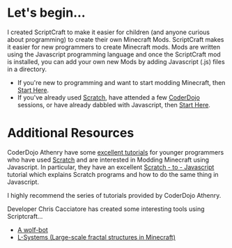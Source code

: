 # Let's begin...

I created ScriptCraft to make it easier for children (and anyone curious about programming) to create their own Minecraft Mods. ScriptCraft makes it easier for new programmers to create Minecraft mods. Mods are written using the Javascript programming language and once the ScriptCraft mod is installed, you can add your own new Mods by adding Javascript (.js) files in a directory.

 * If you're new to programming and want to start modding Minecraft, then [Start Here][ypgpm].
 * If you've already used [Scratch][scr], have attended a few [CoderDojo][cd] sessions, or have already dabbled with Javascript, then [Start Here][cda].

# Additional Resources

CoderDojo Athenry have some [excellent tutorials][cda] for younger programmers who have used [Scratch][scr] and are interested in Modding Minecraft using Javascript.
In particular, they have an excellent [Scratch - to - Javascript][sj] tutorial which explains Scratch programs and how to do the same thing in Javascript.

I highly recommend the series of tutorials provided by CoderDojo Athenry.

Developer Chris Cacciatore has created some interesting tools using Scriptcraft...

 * [A wolf-bot][wb]
 * [L-Systems (Large-scale fractal structures in Minecraft)][ls] 
 
[wb]: https://github.com/cacciatc/wolfbot
[ls]: https://github.com/cacciatc/scriptcraft-lsystems
[ypgpm]: YoungPersonsGuideToProgrammingMinecraft.md
[cd]: http://coderdojo.com/
[scr]: http://scratch.mit.edu/
[cda]: http://cdathenry.wordpress.com/category/modderdojo/
[sj]: http://cdathenry.wordpress.com/2013/10/12/modderdojo-week-2-moving-from-scratch-to-javascript/
